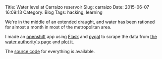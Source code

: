 Title: Water level at Carraizo reservoir
Slug: carraizo
Date: 2015-06-07 16:09:13
Category: Blog
Tags: hacking, learning

We're in the middle of an extended draught, and water has been
rationed for almost a month in most of the metropolitan area.

I made an [openshift](http://openshift.com/) app using
[Flask](http://flask.pocoo.org/) and [pygal](http://pygal.org/)
to scrape the data from
[the water authority's page](http://www.acueductospr.com/niveles/) and
[plot it](http://flask-alephazul.rhcloud.com/).

The [source code](https://github.com/humberto-ortiz/niveles-carraizo)
for everything is available.
